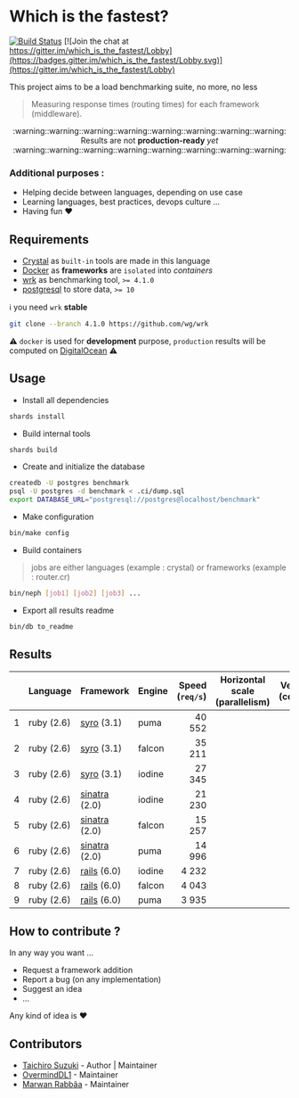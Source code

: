 # Which is the fastest?

[![Build Status](https://travis-ci.com/the-benchmarker/web-frameworks.svg?branch=master)](https://travis-ci.com/the-benchmarker/web-frameworks)
[![Join the chat at https://gitter.im/which_is_the_fastest/Lobby](https://badges.gitter.im/which_is_the_fastest/Lobby.svg)](https://gitter.im/which_is_the_fastest/Lobby)

This project aims to be a load benchmarking suite, no more, no less

> Measuring response times (routing times) for each framework (middleware).


<div align="center">
  :warning::warning::warning::warning::warning::warning::warning::warning:
</div>

<div align="center">Results are not <b>production-ready</b> <i>yet</i></div>

<div align="center">
  :warning::warning::warning::warning::warning::warning::warning::warning:
</div>

### Additional purposes :

+ Helping decide between languages, depending on use case
+ Learning languages, best practices, devops culture ...
+ Having fun :heart:

## Requirements

+ [Crystal](https://crystal-lang.org) as `built-in` tools are made in this language
+ [Docker](https://www.docker.com) as **frameworks** are `isolated` into _containers_
+ [wrk](https://github.com/wg/wrk) as benchmarking tool, `>= 4.1.0`
+ [postgresql](https://www.postgresql.org) to store data, `>= 10`

:information_source: you need `wrk` **stable**

~~~sh
git clone --branch 4.1.0 https://github.com/wg/wrk
~~~

:warning: `docker` is used for **development** purpose, `production` results will be computed on [DigitalOcean](https://www.digitalocean.com) :warning:

## Usage

+ Install all dependencies

~~~sh
shards install
~~~

+ Build internal tools

~~~sh
shards build
~~~

+ Create and initialize the database

~~~sh
createdb -U postgres benchmark
psql -U postgres -d benchmark < .ci/dump.sql
export DATABASE_URL="postgresql://postgres@localhost/benchmark"
~~~

+ Make configuration

~~~sh
bin/make config
~~~

+ Build containers

> jobs are either languages (example : crystal) or frameworks (example : router.cr)

~~~sh
bin/neph [job1] [job2] [job3] ...
~~~

+ Export all results readme

~~~sh
bin/db to_readme
~~~

## Results

|    | Language | Framework | Engine | Speed (`req/s`) | Horizontal scale (parallelism) | Vertical scale (concurrency) |
|----|----------|-----------|--------|----------------:|-------------|-------------|
| 1 | ruby (2.6)| [syro](https://github.com/soveran/syro) (3.1) | puma | 40 552 | | |
| 2 | ruby (2.6)| [syro](https://github.com/soveran/syro) (3.1) | falcon | 35 211 | | |
| 3 | ruby (2.6)| [syro](https://github.com/soveran/syro) (3.1) | iodine | 27 345 | | |
| 4 | ruby (2.6)| [sinatra](https://sinatrarb.com) (2.0) | iodine | 21 230 | | |
| 5 | ruby (2.6)| [sinatra](https://sinatrarb.com) (2.0) | falcon | 15 257 | | |
| 6 | ruby (2.6)| [sinatra](https://sinatrarb.com) (2.0) | puma | 14 996 | | |
| 7 | ruby (2.6)| [rails](https://rubyonrails.org) (6.0) | iodine | 4 232 | | |
| 8 | ruby (2.6)| [rails](https://rubyonrails.org) (6.0) | falcon | 4 043 | | |
| 9 | ruby (2.6)| [rails](https://rubyonrails.org) (6.0) | puma | 3 935 | | |

## How to contribute ?

In any way you want ...

+ Request a framework addition
+ Report a bug (on any implementation)
+ Suggest an idea
+ ...

Any kind of idea is :heart:

## Contributors

- [Taichiro Suzuki](https://github.com/tbrand) - Author | Maintainer
- [OvermindDL1](https://github.com/OvermindDL1) - Maintainer
- [Marwan Rabbâa](https://github.com/waghanza) - Maintainer
